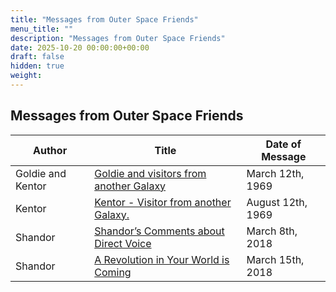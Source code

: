 ```yaml
---
title: "Messages from Outer Space Friends"
menu_title: ""
description: "Messages from Outer Space Friends"
date: 2025-10-20 00:00:00+00:00
draft: false
hidden: true
weight:
---
```

## Messages from Outer Space Friends

Author | Title | Date of Message  
---|---|---  
Goldie and Kentor | [Goldie and visitors from another Galaxy](/contemporary-messages/messages-sorted-year/messages-1969/goldies-and-visitors-from-another-galaxy-12-march-1969/) | March 12th, 1969  
Kentor | [Kentor - Visitor from another Galaxy.](/contemporary-messages/messages-sorted-year/messages-1969/kentor-visitor-from-another-galaxy-12-august-1969/) | August 12th, 1969 
Shandor | [Shandor’s Comments about Direct Voice](/contemporary-messages/messages-sorted-year/messages-2018/shandors-comments-about-direct-voice-af-8-mar-2018/) | March 8th, 2018
Shandor | [A Revolution in Your World is Coming](/contemporary-messages/messages-sorted-year/messages-2018/a-revolution-in-your-world-is-coming-af-15-mar-2018/) | March 15th, 2018 
